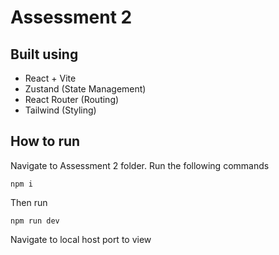# Assessment 2

## Built using

- React + Vite
- Zustand (State Management)
- React Router (Routing)
- Tailwind (Styling)

## How to run

Navigate to Assessment 2 folder.
Run the following commands

```
npm i
```

Then run

```
npm run dev
```

Navigate to local host port to view
